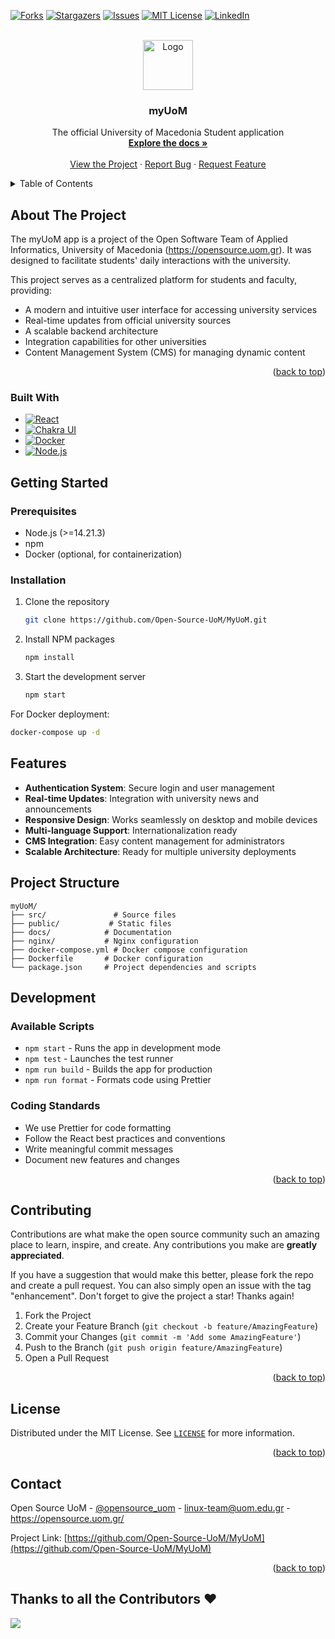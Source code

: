 <!-- Improved compatibility of back to top link: See: https://github.com/othneildrew/Best-README-Template/pull/73 -->

<a name="readme-top"></a>

<!--
*** Thanks for checking out the Best-README-Template. If you have a suggestion
*** that would make this better, please fork the repo and create a pull request
*** or simply open an issue with the tag "enhancement".
*** Don't forget to give the project a star!
*** Thanks again! Now go create something AMAZING! :D
-->

<!-- PROJECT SHIELDS -->
<!--
*** I'm using markdown "reference style" links for readability.
*** Reference links are enclosed in brackets [ ] instead of parentheses ( ).
*** See the bottom of this document for the declaration of the reference variables
*** for contributors-url, forks-url, etc. This is an optional, concise syntax you may use.
*** https://www.markdownguide.org/basic-syntax/#reference-style-links
-->

[![Forks][forks-shield]](https://github.com/Open-Source-UoM/MyUoM/fork)
[![Stargazers][stars-shield]](https://github.com/Open-Source-UoM/MyUoM/stargazers)
[![Issues][issues-shield]](https://github.com/Open-Source-UoM/MyUoM/issues)
[![MIT License][license-shield]](https://github.com/Open-Source-UoM/MyUoM/blob/main/LICENSE)
[![LinkedIn][linkedin-shield]](https://www.linkedin.com/company/80766091)

<!-- PROJECT LOGO -->
<br />
<div align="center">
    <img src="src/assets/myUOMLogo.png" alt="Logo" width="80" height="80">
  <h3 align="center">myUoM</h3>

  <p align="center">
    The official University of Macedonia Student application
    <br />
    <a href="https://github.com/Open-Source-UoM/MyUoM"><strong>Explore the docs »</strong></a>
    <br />
    <br />
    <a href="https://my.uom.gr/">View the Project</a>
    ·
    <a href="https://github.com/Open-Source-UoM/MyUoM/issues/new">Report Bug</a>
    ·
    <a href="github.com/Open-Source-UoM/MyUoM/issues/82">Request Feature</a>
  </p>
</div>

<!-- TABLE OF CONTENTS -->
<details>
  <summary>Table of Contents</summary>
  <ol>
    <li>
      <a href="#about-the-project">About The Project</a>
      <ul>
        <li><a href="#built-with">Built With</a></li>
      </ul>
    </li>
    <li>
      <a href="#getting-started">Getting Started</a>
      <ul>
        <li><a href="#prerequisites">Prerequisites</a></li>
        <li><a href="#installation">Installation</a></li>
      </ul>
    </li>
    <li><a href="#features">Features</a></li>
    <li><a href="#project-structure">Project Structure</a></li>
    <li><a href="#development">Development</a></li>
    <li><a href="#contributing">Contributing</a></li>
    <li><a href="#license">License</a></li>
    <li><a href="#contact">Contact</a></li>
  </ol>
</details>

<!-- ABOUT THE PROJECT -->

## About The Project

The myUoM app is a project of the Open Software Team of Applied Informatics, University of Macedonia (https://opensource.uom.gr).
It was designed to facilitate students' daily interactions with the university.

This project serves as a centralized platform for students and faculty, providing:
- A modern and intuitive user interface for accessing university services
- Real-time updates from official university sources
- A scalable backend architecture
- Integration capabilities for other universities
- Content Management System (CMS) for managing dynamic content

<p align="right">(<a href="#readme-top">back to top</a>)</p>

### Built With

- [![React][react.js]][react-url]
- [![Chakra UI][chakra.js]][chakra-url]
- [![Docker][docker.js]][docker-url]
- [![Node.js][node.js]][node-url]

## Getting Started

### Prerequisites

- Node.js (>=14.21.3)
- npm
- Docker (optional, for containerization)

### Installation

1. Clone the repository
   ```sh
   git clone https://github.com/Open-Source-UoM/MyUoM.git
   ```
2. Install NPM packages
   ```sh
   npm install
   ```
3. Start the development server
   ```sh
   npm start
   ```

For Docker deployment:
```sh
docker-compose up -d
```

## Features

- **Authentication System**: Secure login and user management
- **Real-time Updates**: Integration with university news and announcements
- **Responsive Design**: Works seamlessly on desktop and mobile devices
- **Multi-language Support**: Internationalization ready
- **CMS Integration**: Easy content management for administrators
- **Scalable Architecture**: Ready for multiple university deployments

## Project Structure

```
myUoM/
├── src/               # Source files
├── public/           # Static files
├── docs/            # Documentation
├── nginx/           # Nginx configuration
├── docker-compose.yml # Docker compose configuration
├── Dockerfile       # Docker configuration
└── package.json     # Project dependencies and scripts
```

## Development

### Available Scripts

- `npm start` - Runs the app in development mode
- `npm test` - Launches the test runner
- `npm run build` - Builds the app for production
- `npm run format` - Formats code using Prettier

### Coding Standards

- We use Prettier for code formatting
- Follow the React best practices and conventions
- Write meaningful commit messages
- Document new features and changes

<p align="right">(<a href="#readme-top">back to top</a>)</p>

<!-- CONTRIBUTING -->

## Contributing

Contributions are what make the open source community such an amazing place to learn, inspire, and create. Any contributions you make are **greatly appreciated**.

If you have a suggestion that would make this better, please fork the repo and create a pull request. You can also simply open an issue with the tag "enhancement".
Don't forget to give the project a star! Thanks again!

1. Fork the Project
2. Create your Feature Branch (`git checkout -b feature/AmazingFeature`)
3. Commit your Changes (`git commit -m 'Add some AmazingFeature'`)
4. Push to the Branch (`git push origin feature/AmazingFeature`)
5. Open a Pull Request

<p align="right">(<a href="#readme-top">back to top</a>)</p>

<!-- LICENSE -->

## License

Distributed under the MIT License. See [`LICENSE`](https://github.com/Open-Source-UoM/MyUoM/blob/main/LICENSE) for more information.

<p align="right">(<a href="#readme-top">back to top</a>)</p>

<!-- CONTACT -->

## Contact

Open Source UoM - [@opensource_uom](https://twitter.com/opensource_uom) - linux-team@uom.edu.gr - https://opensource.uom.gr/

Project Link: [https://github.com/Open-Source-UoM/MyUoM](https://github.com/Open-Source-UoM/MyUoM)

<p align="right">(<a href="#readme-top">back to top</a>)</p>

## Thanks to all the Contributors ❤️

<img src="https://contrib.rocks/image?repo=Open-Source-UoM/MyUoM" />

<!-- MARKDOWN LINKS & IMAGES -->
<!-- https://www.markdownguide.org/basic-syntax/#reference-style-links -->
[contributors-shield]: https://img.shields.io/gitlab/contributors/opensourceuom/myUoM?style=for-the-badge
[forks-shield]: https://img.shields.io/gitlab/forks/opensourceuom/myUoM?style=for-the-badge
[stars-shield]: https://img.shields.io/gitlab/stars/opensourceuom/myUoM?style=for-the-badge
[issues-shield]: https://img.shields.io/gitlab/issues/open/opensourceuom/myUoM?style=for-the-badge
[license-shield]: https://img.shields.io/gitlab/license/opensourceuom/myUoM?style=for-the-badge
[linkedin-shield]: https://img.shields.io/badge/-LinkedIn-black.svg?style=for-the-badge&logo=linkedin&colorB=555
[react.js]: https://img.shields.io/badge/React-20232A?style=for-the-badge&logo=react&logoColor=61DAFB
[react-url]: https://reactjs.org/
[chakra.js]: https://img.shields.io/badge/Chakra_UI-319795?style=for-the-badge&logo=chakra-ui&logoColor=white
[chakra-url]: https://chakra-ui.com/
[docker.js]: https://img.shields.io/badge/Docker-2496ED?style=for-the-badge&logo=docker&logoColor=white
[docker-url]: https://www.docker.com/
[node.js]: https://img.shields.io/badge/Node.js-43853D?style=for-the-badge&logo=node.js&logoColor=white
[node-url]: https://nodejs.org/
